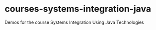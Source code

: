 courses-systems-integration-java
================================

Demos for the course Systems Integration Using Java Technologies